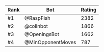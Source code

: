 Rank|Bot|Rating
---|---|---
#1|@RaspFish|2382
#2|@colinbot|1866
#3|@OpeningsBot|1662
#4|@MinOpponentMoves|787
